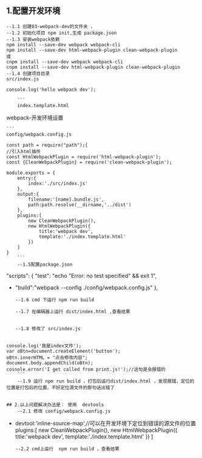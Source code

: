 ## 1.配置开发环境
	--1.1 创建03-webpack-dev的文件夹 ，
	--1.2 初始化项目 npm init,生成 package.json
	--1.3 安装webpack依赖
	npm install --save-dev webpack webpack-cli
	npm install --save-dev html-webpack-plugin clean-webpack-plugin
	或
	cnpm install --save-dev webpack webpack-cli
	cnpm install --save-dev html-webpack-plugin clean-webpack-plugin
	--1.4 创建项目目录
	src/index.js
```
console.log('hello webpack dev');

	```
	index.template.html
```
<!DOCTYPE html>
<html>
	<head>
		<meta charset="utf-8">
		<title>webpack-开发环境设置</title>
	</head>
	<body>
		webpack-开发环境设置
	</body>
</html>

	```
	config/webpack.config.js
```
const path = require("path");{
//引入html插件
const HtmlWebpackPlugin = require('html-webpack-plugin');
const {CleanWebpackPlugin} = require('clean-webpack-plugin');

module.exports = {
	entry:{
		index:'./src/index.js'
	},
	output:{
		filename:'[name].bundle.js',
		path:path.resolve(__dirname,'../dist')
	},
	plugins:[
		new CleanWebpackPlugin(),
		new HtmlWebpackPlugin({
			title:'webpack dev',
			template:'./index.template.html'
		})
	]
}
	```
	--1.5配置package.json
```
"scripts": {
    "test": "echo \"Error: no test specified\" && exit 1",
+	"build":"webpack --config ./config/webpack.config.js"
  },
	```
	--1.6 cmd 下运行 npm run build
	
	--1.7 在编辑器上运行 dist/index.html ,查看结果
	
	
	--1.8 修改了 src/index.js 
```

console.log('我是index文件');
var oBtn=document.createElement('button');
oBtn.innerHTML = "点击修改内容";
document.body.appendChild(oBtn);
cosnole.error('I get called from print.js!');//这句是会报错的
	```
	--1.9 运行 npm run build ，打包后运行dist/index.html ，发现报错，定位的位置是打包后的位置，不好定位源文件的那句话出错了
	 
	 
## 2.以上问题解决办法是： 使用  devtools
	--2.1 修改 config/webpack.config.js
```
+   devtool:'inline-source-map',//可以在开发环境下定位到错误的源文件的位置
	plugins:[
		new CleanWebpackPlugin(),
		new HtmlWebpackPlugin({
			title:'webpack dev',
			template:'./index.template.html'
		})
	]
	```
	--2.2 cmd上运行  npm run build ，查看结果
	
	 
